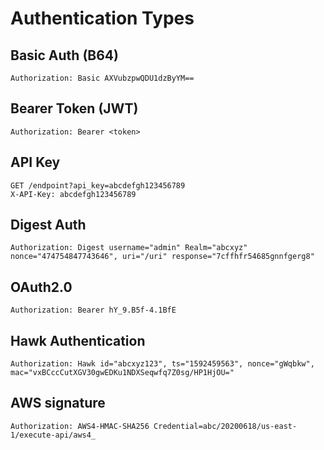 # Authentication Types

## Basic Auth (B64)
```
Authorization: Basic AXVubzpwQDU1dzByYM==
```

## Bearer Token (JWT)
```
Authorization: Bearer <token>
```

## API Key
```
GET /endpoint?api_key=abcdefgh123456789
X-API-Key: abcdefgh123456789
```

## Digest Auth
```
Authorization: Digest username="admin" Realm="abcxyz" nonce="474754847743646", uri="/uri" response="7cffhfr54685gnnfgerg8"
```

## OAuth2.0
```
Authorization: Bearer hY_9.B5f-4.1BfE
```

## Hawk Authentication
``` 
Authorization: Hawk id="abcxyz123", ts="1592459563", nonce="gWqbkw", mac="vxBCccCutXGV30gwEDKu1NDXSeqwfq7Z0sg/HP1HjOU="
```

## AWS signature
```
Authorization: AWS4-HMAC-SHA256 Credential=abc/20200618/us-east-1/execute-api/aws4_
```
